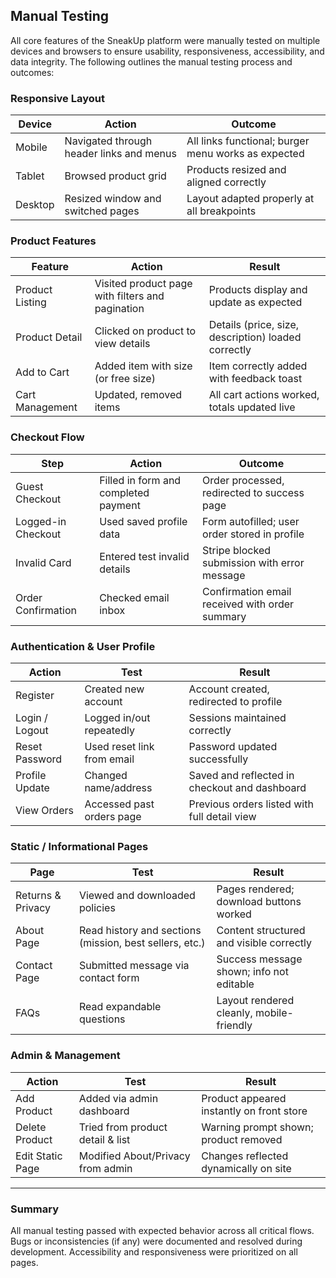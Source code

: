 ## Manual Testing

All core features of the SneakUp platform were manually tested on multiple devices and browsers to ensure usability, responsiveness, accessibility, and data integrity. The following outlines the manual testing process and outcomes:

### Responsive Layout
| Device | Action | Outcome |
|--------|--------|---------|
| Mobile | Navigated through header links and menus | All links functional; burger menu works as expected |
| Tablet | Browsed product grid | Products resized and aligned correctly |
| Desktop | Resized window and switched pages | Layout adapted properly at all breakpoints |

### Product Features
| Feature | Action | Result |
|--------|--------|--------|
| Product Listing | Visited product page with filters and pagination | Products display and update as expected |
| Product Detail | Clicked on product to view details | Details (price, size, description) loaded correctly |
| Add to Cart | Added item with size (or free size) | Item correctly added with feedback toast |
| Cart Management | Updated, removed items | All cart actions worked, totals updated live |

### Checkout Flow
| Step | Action | Outcome |
|------|--------|---------|
| Guest Checkout | Filled in form and completed payment | Order processed, redirected to success page |
| Logged-in Checkout | Used saved profile data | Form autofilled; user order stored in profile |
| Invalid Card | Entered test invalid details | Stripe blocked submission with error message |
| Order Confirmation | Checked email inbox | Confirmation email received with order summary |

### Authentication & User Profile
| Action | Test | Result |
|--------|------|--------|
| Register | Created new account | Account created, redirected to profile |
| Login / Logout | Logged in/out repeatedly | Sessions maintained correctly |
| Reset Password | Used reset link from email | Password updated successfully |
| Profile Update | Changed name/address | Saved and reflected in checkout and dashboard |
| View Orders | Accessed past orders page | Previous orders listed with full detail view |

### Static / Informational Pages
| Page | Test | Result |
|------|------|--------|
| Returns & Privacy | Viewed and downloaded policies | Pages rendered; download buttons worked |
| About Page | Read history and sections (mission, best sellers, etc.) | Content structured and visible correctly |
| Contact Page | Submitted message via contact form | Success message shown; info not editable |
| FAQs | Read expandable questions | Layout rendered cleanly, mobile-friendly |

### Admin & Management
| Action | Test | Result |
|--------|------|--------|
| Add Product | Added via admin dashboard | Product appeared instantly on front store |
| Delete Product | Tried from product detail & list | Warning prompt shown; product removed |
| Edit Static Page | Modified About/Privacy from admin | Changes reflected dynamically on site |

---

### Summary
All manual testing passed with expected behavior across all critical flows. Bugs or inconsistencies (if any) were documented and resolved during development. Accessibility and responsiveness were prioritized on all pages.
